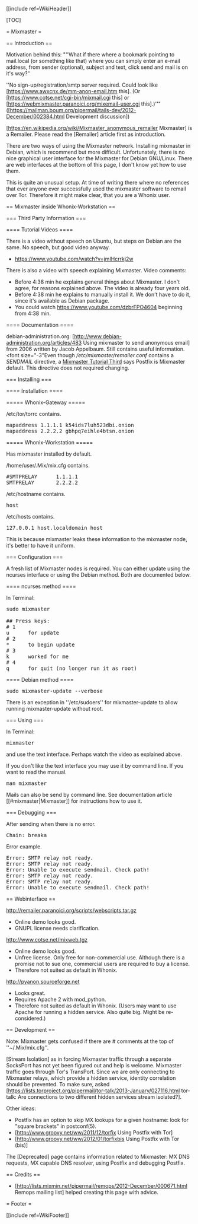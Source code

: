 [[include ref=WikiHeader]]

[TOC]

= Mixmaster =

== Introduction ==

Motivation behind this: &quot;''What if there where a bookmark pointing to mail.local (or something like that) where you can simply enter an e-mail address, from sender (optional), subject and text, click send and mail is on it's way?''

''No sign-up/registration/smtp server required. Could look like [https://www.awxcnx.de/mm-anon-email.htm this]. (Or [https://www.cotse.net/cgi-bin/mixmail.cgi this] or [https://webmixmaster.paranoici.org/mixemail-user.cgi this].)''&quot; ([https://mailman.boum.org/pipermail/tails-dev/2012-December/002384.html Development discussion])

[https://en.wikipedia.org/wiki/Mixmaster_anonymous_remailer Mixmaster] is a Remailer. Please read the [Remailer] article first as introduction.

There are two ways of using the Mixmaster network. Installing mixmaster in Debian, which is recommend but more difficult. Unfortunately, there is no nice graphical user interface for the Mixmaster for Debian GNU/Linux. There are web interfaces at the bottom of this page, I don't know yet how to use them.

This is quite an unusual setup. At time of writing there where no references that ever anyone ever successfully used the mixmaster software to remail over Tor. Therefore it might make clear, that you are a Whonix user.

== Mixmaster inside Whonix-Workstation ==

=== Third Party Information ===

==== Tutorial Videos ====

There is a video without speech on Ubuntu, but steps on Debian are the same. No speech, but good video anyway.

* https://www.youtube.com/watch?v=jmIHcrrkj2w

There is also a video with speech explaining Mixmaster. Video comments:

* Before 4:38 min he explains general things about Mixmaster. I don't agree, for reasons explained above. The video is already four years old.
* Before 4:38 min he explains to manually install it. We don't have to do it, since it's available as Debian package.
* You could watch https://www.youtube.com/dzbrFPO4604 beginning from 4:38 min.

==== Documentation ====

debian-administration.org: [http://www.debian-administration.org/articles/483 Using mixmaster to send anonymous email] from 2006 written by Jacob Appelbaum. Still contains useful information. <font size="-3"Even though */etc/mixmaster/remailer.conf* contains a *SENDMAIL* directive, a [Mixmaster Tutorial Third](http://www.plex86.org/linux2/Mixmaster-Tutorial-Third-Draft-Comments--This-message-did-not-originate-from-the-Sender-address-above.html) says Postfix is Mixmaster default. This directive does not required changing.</font>

=== Installing ===

==== Installation ====

===== Whonix-Gateway =====

/etc/tor/torrc contains.

<pre>mapaddress 1.1.1.1 k54ids7luh523dbi.onion
mapaddress 2.2.2.2 gbhpq7eihle4btsn.onion</pre>
===== Whonix-Workstation =====

Has mixmaster installed by default.

/home/user/.Mix/mix.cfg contains.

<pre>#SMTPRELAY      1.1.1.1
SMTPRELAY       2.2.2.2</pre>
/etc/hostname contains.

<pre>host</pre>
/etc/hosts contains.

<pre>127.0.0.1 host.localdomain host</pre>
This is because mixmaster leaks these information to the mixmaster node, it's better to have it uniform.

=== Configuration ===

A fresh list of Mixmaster nodes is required. You can either update using the ncurses interface or using the Debian method. Both are documented below.

==== ncurses method ====

In Terminal:

<pre>sudo mixmaster

## Press keys:
# 1
u      for update
# 2
*      to begin update
# 3
k      worked for me 
# 4
q      for quit (no longer run it as root)</pre>
==== Debian method ====

<pre>sudo mixmaster-update --verbose </pre>
There is an exception in ''/etc/sudoers'' for mixmaster-update to allow running mixmaster-update without root.

=== Using ===

In Terminal:

<pre>mixmaster</pre>
and use the text interface. Perhaps watch the video as explained above.

If you don't like the text interface you may use it by command line. If you want to read the manual.

<pre>man mixmaster</pre>
Mails can also be send by command line. See documentation article [[#mixmaster|Mixmaster]] for instructions how to use it.

=== Debugging ===

After sending when there is no error.

<pre>Chain: breaka</pre>
Error example.

<pre>Error: SMTP relay not ready. 
Error: SMTP relay not ready. 
Error: Unable to execute sendmail. Check path!
Error: SMTP relay not ready. 
Error: SMTP relay not ready. 
Error: Unable to execute sendmail. Check path!</pre>
== Webinterface ==

http://remailer.paranoici.org/scripts/webscripts.tar.gz

* Online demo looks good.
* GNUPL license needs clarification.

http://www.cotse.net/mixweb.tgz

* Online demo looks good.
* Unfree license. Only free for non-commercial use. Although there is a promise not to sue one, commercial users are required to buy a license.
* Therefore not suited as default in Whonix.

http://pyanon.sourceforge.net

* Looks great.
* Requires Apache 2 with mod_python.
* Therefore not suited as default in Whonix. (Users may want to use Apache for running a hidden service. Also quite big. Might be re-considered.)

== Development ==

Note: Mixmaster gets confused if there are # comments at the top of ''~/.Mix/mix.cfg''.

[Stream Isolation] as in forcing Mixmaster traffic through a separate SocksPort has not yet been figured out and help is welcome. Mixmaster traffic goes through Tor's TransPort. Since we are only connecting to Mixmaster relays, which provide a hidden service, identity correlation should be prevented. To make sure, asked [https://lists.torproject.org/pipermail/tor-talk/2013-January/027116.html tor-talk: Are connections to two different hidden services stream isolated?].

Other ideas:

* Postfix has an option to skip MX lookups for a given hostname: look for &quot;square brackets&quot; in postconf(5).
* [http://www.groovy.net/ww/2011/12/torfix Using Postfix with Tor]
* [http://www.groovy.net/ww/2012/01/torfixbis Using Postfix with Tor (bis)]

The [Deprecated] page contains information related to Mixmaster: MX DNS requests, MX capable DNS resolver, using Postfix and debugging Postfix.

== Credits ==

* [http://lists.mixmin.net/pipermail/remops/2012-December/000671.html Remops mailing list] helped creating this page with advice.

= Footer =

[[include ref=WikiFooter]]

